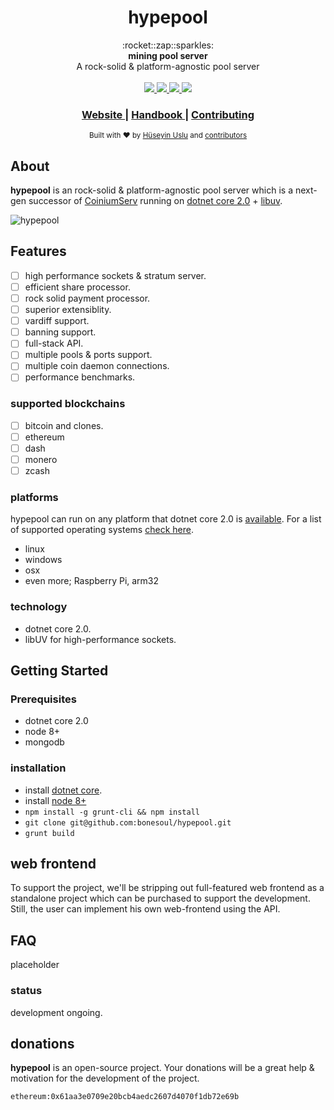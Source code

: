 <h1 align="center">hypepool</h1>

<div align="center">
  :rocket::zap::sparkles: 
</div>
<div align="center">
  <strong>mining pool server</strong>
</div>
<div align="center">
  A rock-solid & platform-agnostic pool server
</div>

<br />

<div align="center">
  <a href="https://circleci.com/gh/bonesoul/hypepool/tree/develop">
    <img src="https://img.shields.io/circleci/project/github/bonesoul/hypepool/develop.svg?label=Linux%20build" />
  </a> 
  <a href="https://ci.appveyor.com/project/bonesoul/hypepool">
    <img src="https://img.shields.io/appveyor/ci/bonesoul/hypepool.svg?label=Windows%20build" />
  </a>
  <a href="https://readthedocs.org/projects/hypepool-book/?badge=latest">
    <img src="https://readthedocs.org/projects/hypepool-book/badge/?version=latest" />
  </a> 
  <a href="https://tldrlegal.com/license/mit-license">
    <img src="https://img.shields.io/badge/license-MIT-blue.svg" />
  </a>   
</div>

<div align="center">
  <h3>
    <a href="#">
      Website
    </a>
    <span> | </span>
    <a href="#">
      Handbook
    </a>
    <span> | </span>
    <a href="https://github.com/bonesoul/hypepool/blob/develop/CONTRIBUTING.md">
      Contributing
    </a>
  </h3>
</div>

<div align="center">
  <sub>Built with ❤︎ by
  <a href="https://github.com/bonesoul">Hüseyin Uslu</a> and
  <a href="https://github.com/bonesoul/hypepool/graphs/contributors">
    contributors
  </a>
</div>
 
 ## About

**hypepool** is an rock-solid & platform-agnostic pool server which is a next-gen successor of [CoiniumServ](https://github.com/bonesoul/CoiniumServ) running on [dotnet core 2.0](https://github.com/dotnet/core) + [libuv](https://github.com/libuv/libuv).

![hypepool](http://g.recordit.co/NKd8yOPVD9.gif)

## Features

- [ ] high performance sockets & stratum server.
- [ ] efficient share processor.
- [ ] rock solid payment processor.      
- [ ] superior extensiblity.
- [ ] vardiff support.
- [ ] banning support.
- [ ] full-stack API.
- [ ] multiple pools & ports support.
- [ ] multiple coin daemon connections.
- [ ] performance benchmarks.

### supported blockchains

- [ ] bitcoin and clones.
- [ ] ethereum
- [ ] dash
- [ ] monero
- [ ] zcash

### platforms

hypepool can run on any platform that dotnet core 2.0 is [available](https://github.com/dotnet/core/blob/master/platforms.md). For a list of supported operating systems [check here](https://github.com/dotnet/core/blob/master/release-notes/2.0/2.0-supported-os.md).

* linux
* windows
* osx
* even more; Raspberry Pi, arm32

### technology

* dotnet core 2.0.
* libUV for high-performance sockets.

## Getting Started

### Prerequisites

* dotnet core 2.0
* node 8+
* mongodb

### installation

* install [dotnet core](https://www.microsoft.com/net/download/windows).
* install [node 8+](https://nodejs.org/en/download/)
* `npm install -g grunt-cli && npm install`
* `git clone git@github.com:bonesoul/hypepool.git`
* `grunt build`

## web frontend

To support the project, we'll be stripping out full-featured web frontend as a standalone project which can be purchased to support the development. Still, the user can implement his own web-frontend using the API.

## FAQ

placeholder

### status

development ongoing.

## donations

**hypepool** is an open-source project. Your donations will be a great help & motivation for the development of the project.

```
ethereum:0x61aa3e0709e20bcb4aedc2607d4070f1db72e69b
```

